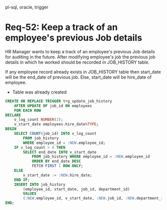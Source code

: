 pl-sql, oracle, trigger

# Req-52: Keep a track of an employee's previous Job details 

HR Manager wants to keep a track of an employee's previous Job details for auditing in the future. After modifying employee's job the previous job details in which he worked should be recorded in JOB_HISTORY table.

If any employee record already exists in JOB_HISTORY table then start_date will be the end_date of previous job. Else, start_date will be hire_date of employee.

- Table was already created

```sql
CREATE OR REPLACE TRIGGER trg_update_job_history
    AFTER UPDATE OF job_id ON employees
    FOR EACH ROW
DECLARE
    v_log_count NUMBER(2);
    v_start_date employees.hire_date%TYPE;
BEGIN   
    SELECT COUNT(job_id) INTO v_log_count
        FROM job_history 
        WHERE employee_id = :NEW.employee_id;
    IF v_log_count > 0 THEN
        SELECT end_date INTO v_start_date
            FROM job_history WHERE employee_id = :NEW.employee_id
            ORDER BY end_date DESC
            FETCH FIRST 1 ROW ONLY;
    ELSE
        v_start_date := :NEW.hire_date;
    END IF;
    INSERT INTO job_history
        (employee_id, start_date, job_id, department_id)
        VALUES
        (:NEW.employee_id, v_start_date, :NEW.job_id, :NEW.department_id);
END;
```